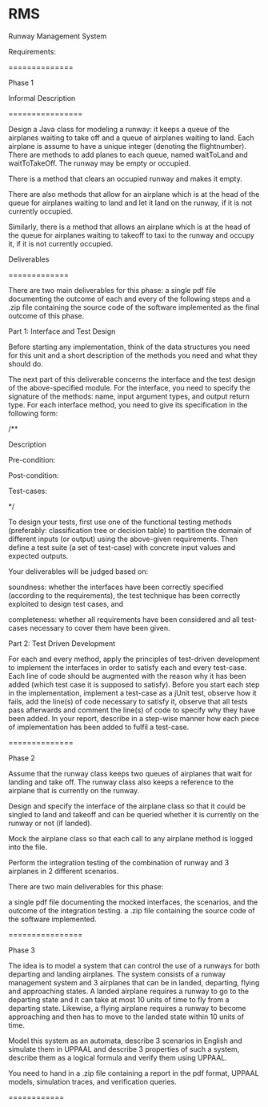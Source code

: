 # RMS
Runway Management System 

Requirements: 

==============

Phase 1



Informal Description

================



Design a Java class for modeling a runway: it keeps a queue of the airplanes waiting to take off and a queue of airplanes waiting to land. Each airplane is assume to have a unique integer (denoting the flightnumber). There are methods to add planes to each queue, named waitToLand and waitToTakeOff. The runway may be empty or occupied.

There is a method that clears an occupied runway and makes it empty. 

There are also methods that allow for an airplane which is at the head of the queue for airplanes waiting to land and let it land on the runway, if it is not currently occupied. 

Similarly, there is a method that allows an airplane which is at the head of the queue for airplanes waiting to takeoff to taxi to the runway and occupy it, if it is not currently occupied. 





Deliverables

=============



There are two main deliverables for this phase: a single pdf file documenting the outcome of each and every of the following steps and a .zip file containing the source code of the software implemented as the final outcome of this phase.



Part 1: Interface and Test Design



Before starting any implementation, think of the data structures you need for this unit and a short description of the methods you need and what they should do.



The next part of this deliverable concerns the interface and the test design of the above-specified module. For the interface, you need to specify the signature of the methods: name, input argument types, and output return type. For each interface method, you need to give its specification in the following form:



/**



 Description



 Pre-condition:



 Post-condition:

 

 Test-cases:



*/





To design your tests, first use one of the functional testing methods (preferably: classification tree or decision table) to partition the domain of different inputs (or output) using the above-given requirements. Then define a test suite (a set of test-case) with concrete input values and expected outputs.



Your deliverables will be judged based on:



soundness: whether the interfaces have been correctly specified (according to the requirements), the test technique has been correctly exploited to design test cases, and



completeness: whether all requirements have been considered and all test-cases necessary to cover them have been given.



Part 2: Test Driven Development



For each and every method, apply the principles of test-driven development to implement the interfaces in order to satisfy each and every test-case. Each line of code should be augmented with the reason why it has been added (which test case it is supposed to satisfy). Before you start each step in the implementation, implement a test-case as a jUnit test, observe how it fails, add the line(s) of code necessary to satisfy it, observe that all tests pass afterwards and comment the line(s) of code to specify why they have been added. In your report, describe in a step-wise manner how each piece of implementation has been added to fulfil a test-case.



==============

Phase 2



Assume that the runway class keeps two queues of airplanes that wait for landing and take off. The runway class also keeps a reference to the airplane that is currently on the runway. 

Design and specify the interface of the airplane class so that it could be singled to land and takeoff and can be queried whether it is currently on the runway or not (if landed). 

Mock the airplane class so that each call to any airplane method is logged into the file. 



Perform the integration testing of the combination of runway and 3 airplanes in 2 different scenarios. 



There are two main deliverables for this phase:

a single pdf file documenting the mocked interfaces, the scenarios,  and the outcome of the integration testing.
a .zip file containing the source code of the software implemented. 

================

Phase 3

The idea is to model a system that can control the use of a runways for both departing and landing airplanes. 
The system consists of a runway management system and 3 airplanes that can be in landed,  departing, flying and approaching states.
A landed airplane requires a runway to go to the departing state and it can take at most 10 units of time to fly from a departing state. 
Likewise, a flying airplane requires a runway to become approaching and then has to move to the landed state within 10 units of time. 

Model this system as an automata, describe 3 scenarios in English and simulate them in UPPAAL and describe 3 properties of such a system, describe them as a logical formula and verify them using UPPAAL. 

You need to hand in a .zip file containing a report in the pdf format, UPPAAL models, simulation traces, and verification queries.  
   
============
